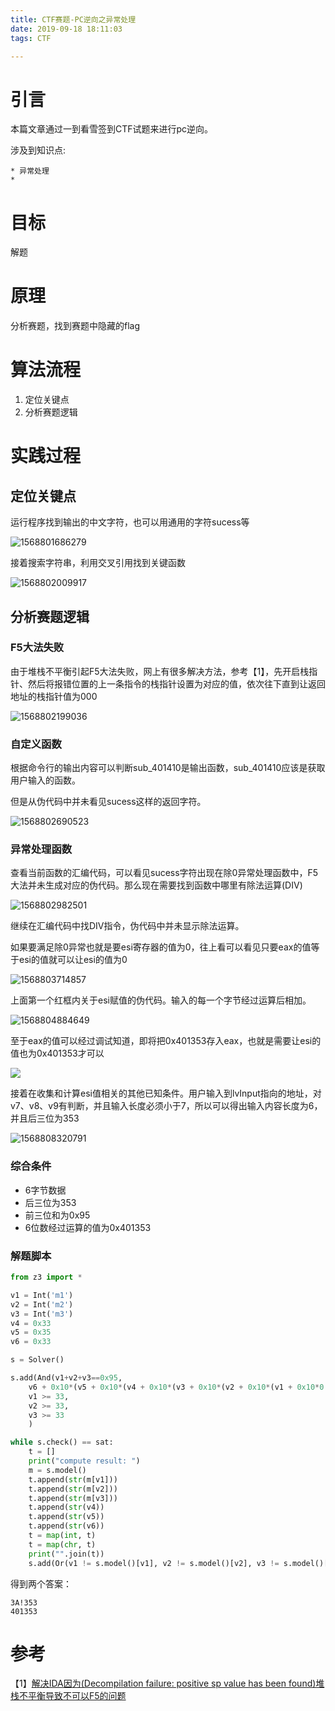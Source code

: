 ```yaml
---
title: CTF赛题-PC逆向之异常处理
date: 2019-09-18 18:11:03
tags: CTF

---
```


# 引言

本篇文章通过一到看雪签到CTF试题来进行pc逆向。

涉及到知识点:

	* 异常处理
	* 

# 目标

解题

# 原理

分析赛题，找到赛题中隐藏的flag

# 算法流程

1. 定位关键点
2. 分析赛题逻辑

# 实践过程

## 定位关键点

运行程序找到输出的中文字符，也可以用通用的字符sucess等

![1568801686279](1568801686279.png)

接着搜索字符串，利用交叉引用找到关键函数

![1568802009917](1568802009917.png)

## 分析赛题逻辑

### F5大法失败

由于堆栈不平衡引起F5大法失败，网上有很多解决方法，参考【1】，先开启栈指针、然后将报错位置的上一条指令的栈指针设置为对应的值，依次往下直到让返回地址的栈指针值为000

![1568802199036](1568802199036.png)

### 自定义函数

根据命令行的输出内容可以判断sub_401410是输出函数，sub_401410应该是获取用户输入的函数。

但是从伪代码中并未看见sucess这样的返回字符。

![1568802690523](1568802690523.png)

### 异常处理函数

查看当前函数的汇编代码，可以看见sucess字符出现在除0异常处理函数中，F5大法并未生成对应的伪代码。那么现在需要找到函数中哪里有除法运算(DIV)

![1568802982501](1568802982501.png)

继续在汇编代码中找DIV指令，伪代码中并未显示除法运算。

如果要满足除0异常也就是要esi寄存器的值为0，往上看可以看见只要eax的值等于esi的值就可以让esi的值为0

![1568803714857](1568803714857.png)

上面第一个红框内关于esi赋值的伪代码。输入的每一个字节经过运算后相加。

![1568804884649](1568804884649.png)

至于eax的值可以经过调试知道，即将把0x401353存入eax，也就是需要让esi的值也为0x401353才可以

![](1568808167007.png)

接着在收集和计算esi值相关的其他已知条件。用户输入到lvInput指向的地址，对v7、v8、v9有判断，并且输入长度必须小于7，所以可以得出输入内容长度为6，并且后三位为353

![1568808320791](1568808320791.png)

### 综合条件

* 6字节数据
* 后三位为353
* 前三位和为0x95
* 6位数经过运算的值为0x401353

### 解题脚本

```python
from z3 import *

v1 = Int('m1')
v2 = Int('m2')
v3 = Int('m3')
v4 = 0x33
v5 = 0x35
v6 = 0x33

s = Solver()

s.add(And(v1+v2+v3==0x95,
	v6 + 0x10*(v5 + 0x10*(v4 + 0x10*(v3 + 0x10*(v2 + 0x10*(v1 + 0x10*0 - 0x30 ) - 0x30) -0x30) -0x30) -0x30) -0x30 == 0x401353),
	v1 >= 33,
	v2 >= 33,
	v3 >= 33
	)

while s.check() == sat:
	t = []
	print("compute result: ")
	m = s.model()
	t.append(str(m[v1]))
	t.append(str(m[v2]))
	t.append(str(m[v3]))
	t.append(str(v4))
	t.append(str(v5))
	t.append(str(v6))
	t = map(int, t)
	t = map(chr, t)
	print("".join(t))
	s.add(Or(v1 != s.model()[v1], v2 != s.model()[v2], v3 != s.model()[v3]))
```

得到两个答案：

```
3A!353
401353
```

# 参考

【1】[解决IDA因为(Decompilation failure: positive sp value has been found)堆栈不平衡导致不可以F5的问题](https://blog.csdn.net/xiangshangbashaonian/article/details/81950110)